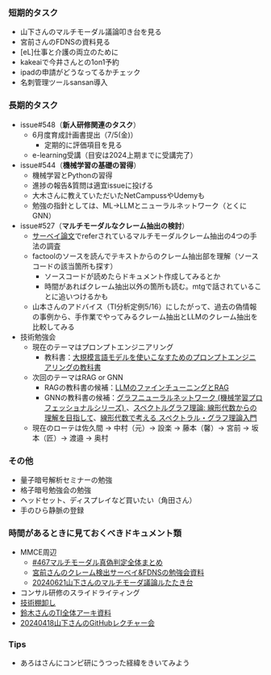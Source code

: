 ### 短期的タスク
- 山下さんのマルチモーダル議論叩き台を見る
- 宮前さんのFDNSの資料見る
- [eL]仕事と介護の両立のために
- kakeaiで今井さんとの1on1予約
- ipadの申請がどうなってるかチェック
- 名刺管理ツールsansan導入


### 長期的タスク
- issue#548（**新人研修関連のタスク**）
  - 6月度育成計画書提出（7/5(金)）
    - 定期的に評価項目を見る
  - e-learning受講（目安は2024上期までに受講完了）
- issue#544（**機械学習の基礎の習得**）
  - 機械学習とPythonの習得
  - 進捗の報告&質問は適宜issueに投げる
  - 大木さんに教えていただいたNetCampussやUdemyも
  - 勉強の指針としては、ML→LLMとニューラルネットワーク（とくにGNN）
- issue#527（**マルチモーダルなクレーム抽出の検討**）
  - [サーベイ論文](https://arxiv.org/abs/2305.13507)でreferされているマルチモーダルクレーム抽出の4つの手法の調査
  - factoolのソースを読んでテキストからのクレーム抽出部を理解（ソースコードの該当箇所も探す）
    - ソースコードが読めたらドキュメント作成してみるとか
    - 時間があればクレーム抽出以外の箇所も読む。mtgで話されていることに追いつけるかも
  - 山本さんのアドバイス（TI分析定例5/16）にしたがって、過去の偽情報の事例から、手作業でやってみるクレーム抽出とLLMのクレーム抽出を比較してみる
- 技術勉強会
  - 現在のテーマはプロンプトエンジニアリング
    - 教科書：[大規模言語モデルを使いこなすためのプロンプトエンジニアリングの教科書](https://www.amazon.co.jp/gp/product/B0CV46J8V4/ref=ppx_yo_dt_b_d_asin_title_351_o00?ie=UTF8&psc=1)
  - 次回のテーマはRAG or GNN
    - RAGの教科書の候補：[LLMのファインチューニングとRAG](https://www.ohmsha.co.jp/book/9784274231957/)
    - GNNの教科書の候補：[グラフニューラルネットワーク (機械学習プロフェッショナルシリーズ) ](https://www.amazon.co.jp/%E3%82%B0%E3%83%A9%E3%83%95%E3%83%8B%E3%83%A5%E3%83%BC%E3%83%A9%E3%83%AB%E3%83%8D%E3%83%83%E3%83%88%E3%83%AF%E3%83%BC%E3%82%AF-%E6%A9%9F%E6%A2%B0%E5%AD%A6%E7%BF%92%E3%83%97%E3%83%AD%E3%83%95%E3%82%A7%E3%83%83%E3%82%B7%E3%83%A7%E3%83%8A%E3%83%AB%E3%82%B7%E3%83%AA%E3%83%BC%E3%82%BA-%E4%BD%90%E8%97%A4-%E7%AB%9C%E9%A6%AC/dp/4065347823)、[スペクトルグラフ理論: 線形代数からの理解を目指して](https://www.amazon.co.jp/%E3%82%B9%E3%83%9A%E3%82%AF%E3%83%88%E3%83%AB%E3%82%B0%E3%83%A9%E3%83%95%E7%90%86%E8%AB%96-%E7%B7%9A%E5%BD%A2%E4%BB%A3%E6%95%B0%E3%81%8B%E3%82%89%E3%81%AE%E7%90%86%E8%A7%A3%E3%82%92%E7%9B%AE%E6%8C%87%E3%81%97%E3%81%A6-SGC%E3%83%A9%E3%82%A4%E3%83%96%E3%83%A9%E3%83%AA-%E5%90%89%E7%94%B0-%E6%82%A0%E4%B8%80/dp/4781916015/ref=pd_vtp_h_pd_vtp_h_d_sccl_2/356-1726938-3151046?pd_rd_w=tzVMw&content-id=amzn1.sym.a075abab-259f-40c3-bc0f-76d5f3149ef5&pf_rd_p=a075abab-259f-40c3-bc0f-76d5f3149ef5&pf_rd_r=F0QAZKCZK2Z7J23B0VH1&pd_rd_wg=4xCa5&pd_rd_r=1ca2874d-24dc-4e1d-85ab-4ac412b4171a&pd_rd_i=4781916015&psc=1)、[線形代数で考える スペクトラル・グラフ理論入門](https://www.amazon.co.jp/%E7%B7%9A%E5%BD%A2%E4%BB%A3%E6%95%B0%E3%81%A7%E8%80%83%E3%81%88%E3%82%8B-%E3%82%B9%E3%83%9A%E3%82%AF%E3%83%88%E3%83%A9%E3%83%AB%E3%83%BB%E3%82%B0%E3%83%A9%E3%83%95%E7%90%86%E8%AB%96%E5%85%A5%E9%96%80-%E3%83%9C%E3%82%B0%E3%83%80%E3%83%B3%E3%83%BB%E3%83%8B%E3%82%AB/dp/4535790043)
  - 現在のローテは佐久間 -> 中村（元）-> 設楽 -> 藤本（馨）-> 宮前 -> 坂本（匠）-> 渡邉 -> 奥村

### その他
  - 量子暗号解析セミナーの勉強
  - 格子暗号勉強会の勉強
  - ヘッドセット、ディスプレイなど買いたい（角田さん）
  - 手のひら静脈の登録


### 時間があるときに見ておくべきドキュメント類
- MMCE周辺
  - [#467マルチモーダル真偽判定全体まとめ](https://fujitsu.sharepoint.com/sites/jp-SecurityLaboratory/SC/Forms/AllItems.aspx?id=%2Fsites%2Fjp%2DSecurityLaboratory%2FSC%2F%E7%A0%94%E7%A9%B6%E5%93%A1%2FSocialTrustCPJ%2FGr%5FTrustableInternet%2Fissues%2F%23467%5F%E3%83%9E%E3%83%AB%E3%83%81%E3%83%A2%E3%83%BC%E3%83%80%E3%83%AB%E7%9C%9F%E5%81%BD%E5%88%A4%E5%AE%9A%E5%AF%BE%E5%BF%9C)
  - [宮前さんのクレーム検出サーベイ&FDNSの勉強会資料](https://fujitsu.sharepoint.com/sites/jp-SecurityLaboratory/SC/Forms/AllItems.aspx?csf=1&web=1&e=axQQUJ&ovuser=a19f121d%2D81e1%2D4858%2Da9d8%2D736e267fd4c7%2Cwatanabe%2Eyut%2D14%40jp%2Efujitsu%2Ecom&OR=Teams%2DHL&CT=1718683027713&clickparams=eyJBcHBOYW1lIjoiVGVhbXMtRGVza3RvcCIsIkFwcFZlcnNpb24iOiI0OS8yNDA1MDMwNzYxNyJ9&CID=aaba33a1%2D700b%2D3000%2D7a23%2D01f271747a61&cidOR=SPO&FolderCTID=0x01200026C4BBA8B9C12C4A9490AF5C3F6C378E&id=%2Fsites%2Fjp%2DSecurityLaboratory%2FSC%2F%E7%A0%94%E7%A9%B6%E5%93%A1%2FSocialTrustCPJ%2FGr%5FTrustableInternet%2F%E3%82%A2%E3%83%BC%E3%82%ADG%2F%E8%AB%96%E6%96%87%E3%82%B5%E3%83%BC%E3%83%99%E3%82%A4&viewid=45e20bc0%2D041a%2D43dd%2Da3ca%2D037439d3db4b)
  - [20240621山下さんのマルチモーダ議論ルたたき台](https://fujitsu.sharepoint.com/sites/jp-SecurityLaboratory/SC/Forms/AllItems.aspx?id=%2Fsites%2Fjp%2DSecurityLaboratory%2FSC%2F%E7%A0%94%E7%A9%B6%E5%93%A1%2FSocialTrustCPJ%2FGr%5FTrustableInternet%2Fissues%2F%23591%5F%E3%83%9E%E3%83%AB%E3%83%81%E3%83%A2%E3%83%BC%E3%83%80%E3%83%AB%E6%A4%9C%E8%A8%8E%E4%BC%9A)
- コンサル研修のスライドライティング
- [技術棚卸し](https://fujitsu.sharepoint.com/sites/jp-SecurityLaboratory/SC/Forms/AllItems.aspx?OR=Teams%2DHL&CT=1715568018742&clickparams=eyJBcHBOYW1lIjoiVGVhbXMtRGVza3RvcCIsIkFwcFZlcnNpb24iOiI0OS8yNDAzMzEwMTgxNyIsIkhhc0ZlZGVyYXRlZFVzZXIiOmZhbHNlfQ%3D%3D&id=%2Fsites%2Fjp%2DSecurityLaboratory%2FSC%2F%E7%A0%94%E7%A9%B6%E5%93%A1%2FCommon%2F2024%E5%B9%B4%E5%BA%A6%2F%E6%8A%80%E8%A1%93%E6%A3%9A%E5%8D%B8%E3%81%97&viewid=45e20bc0%2D041a%2D43dd%2Da3ca%2D037439d3db4b)
- [鈴木さんのTI全体アーキ資料](https://fujitsu.sharepoint.com/sites/jp-SecurityLaboratory/SC/Forms/AllItems.aspx?OR=Teams%2DHL&CT=1715568018742&clickparams=eyJBcHBOYW1lIjoiVGVhbXMtRGVza3RvcCIsIkFwcFZlcnNpb24iOiI0OS8yNDAzMzEwMTgxNyIsIkhhc0ZlZGVyYXRlZFVzZXIiOmZhbHNlfQ%3D%3D&id=%2Fsites%2Fjp%2DSecurityLaboratory%2FSC%2F%E7%A0%94%E7%A9%B6%E5%93%A1%2FSocialTrustCPJ%2FGr%5FTrustableInternet%2F%E3%82%A2%E3%83%BC%E3%82%ADG%2F%E5%85%A8%E4%BD%93%E3%82%A2%E3%83%BC%E3%82%AD&viewid=45e20bc0%2D041a%2D43dd%2Da3ca%2D037439d3db4b)
- [20240418山下さんのGitHubレクチャー会](https://fujitsu.sharepoint.com/:p:/r/sites/jp-SecurityLaboratory/_layouts/15/Doc.aspx?sourcedoc=%7B2D9620C1-2D15-4505-BF6B-AF65DE40A231%7D&file=20240418_GitHub%25u30ec%25u30af%25u30c1%25u30e3%25u30fc%25u4f1a.pptx&action=edit&mobileredirect=true)

### Tips
- あろはさんにコンピ研にうつった経緯をきいてみよう
